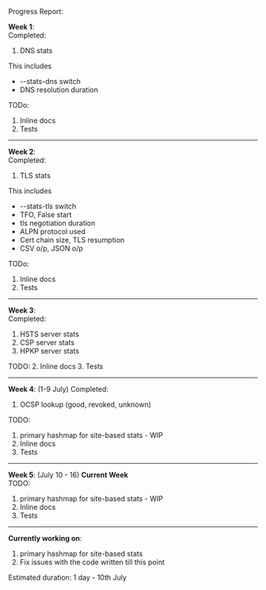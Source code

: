 Progress Report:

**Week 1**:  
Completed:
1. DNS stats

This includes
 - --stats-dns switch
 - DNS resolution duration

TODo:
1. Inline docs
2. Tests

--------------------------------------------------------------------------------------
**Week 2**:  
Completed:
1. TLS stats

This includes
 - --stats-tls switch
 - TFO, False start
 - tls negotiation duration
 - ALPN protocol used
 - Cert chain size, TLS resumption
 - CSV o/p, JSON o/p

TODo:
1. Inline docs
2. Tests  

--------------------------------------------------------------------------------------
**Week 3**:  
Completed:
1. HSTS server stats
2. CSP server stats
3. HPKP server stats

TODO:
2. Inline docs
3. Tests

--------------------------------------------------------------------------------------
**Week 4**: (1-9 July)
Completed:
1. OCSP lookup (good, revoked, unknown)
 
TODO:

1. primary hashmap for site-based stats - WIP
2. Inline docs
3. Tests

-------------------------------------------------------------------------------------
**Week 5**: (July 10 - 16) **Current Week**  
TODO:

1. primary hashmap for site-based stats - WIP
2. Inline docs
3. Tests

-------------------------------------------------------------------------------------

**Currently working on**:
1. primary hashmap for site-based stats
2. Fix issues with the code written till this point

Estimated duration:
1 day  - 10th July